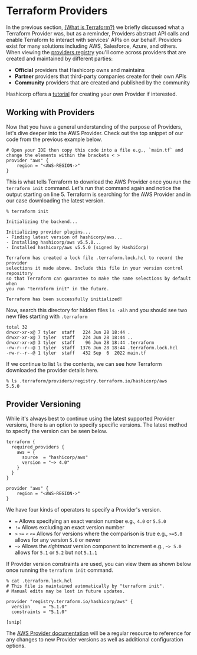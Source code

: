 # Terraform Providers
In the previous section, [(What is Terraform?)](../1_mod/2_terraform_overview.md) we briefly discussed what a Terraform Provider was, but as a reminder, Providers abstract API calls and enable Terraform to interact with services' APIs on our behalf. Providers exist for many solutions including AWS, Salesforce, Azure, and others. When viewing the [providers registry](https://registry.terraform.io/browse/providers) you'll come across providers that are created and maintained by different parties:
- **Official** providers that Hashicorp owns and maintains
- **Partner** providers that third-party companies create for their own APIs
- **Community** providers that are created and published by the community 

Hashicorp offers a [tutorial](https://developer.hashicorp.com/terraform/tutorials/providers-plugin-framework?utm_source=WEBSITE&utm_medium=WEB_IO&utm_offer=ARTICLE_PAGE&utm_content=DOCS) for creating your own Provider if interested.

## Working with Providers
Now that you have a general understanding of the purpose of Providers, let's dive deeper into the AWS Provider. Check out the top snippet of our code from the previous example below. 

```
# Open your IDE then copy this code into a file e.g., `main.tf` and change the elements within the brackets < >
provider "aws" {
    region = "<AWS-REGION->"
}
```

This is what tells Terraform to download the AWS Provider once you run the `terraform init` command. Let's run that command again and notice the output starting on line 5. Terraform is searching for the AWS Provider and in our case downloading the latest version.

```
% terraform init

Initializing the backend...

Initializing provider plugins...
- Finding latest version of hashicorp/aws...
- Installing hashicorp/aws v5.5.0...
- Installed hashicorp/aws v5.5.0 (signed by HashiCorp)

Terraform has created a lock file .terraform.lock.hcl to record the provider
selections it made above. Include this file in your version control repository
so that Terraform can guarantee to make the same selections by default when
you run "terraform init" in the future.

Terraform has been successfully initialized!
```

Now, search this directory for hidden files `ls -alh` and you should see two new files starting with `.terraform`


```
total 32
drwxr-xr-x@ 7 tyler  staff   224 Jun 28 18:44 .
drwxr-xr-x@ 7 tyler  staff   224 Jun 28 18:44 ..
drwxr-xr-x@ 3 tyler  staff    96 Jun 28 18:44 .terraform
-rw-r--r--@ 1 tyler  staff  1376 Jun 28 18:44 .terraform.lock.hcl
-rw-r--r--@ 1 tyler  staff   432 Sep  6  2022 main.tf
```

If we continue to list `ls` the contents, we can see how Terraform downloaded the provider details here.

```
% ls .terraform/providers/registry.terraform.io/hashicorp/aws 
5.5.0
```

## Provider Versioning
While it's always best to continue using the latest supported Provider versions, there is an option to specify specific versions. The latest method to specify the version can be seen below. 

```
terraform {
  required_providers {
    aws = {
      source  = "hashicorp/aws"
      version = "~> 4.0"
    }
  }
}

provider "aws" {
    region = "<AWS-REGION->"
}
```

We have four kinds of operators to specify a Provider's version. 

- `=` Allows specifying an exact version number e.g., `4.0` or `5.5.0`
- `!=` Allows excluding an exact version number
- `>` `>=` `<` `<=` Allows for versions where the comparison is true e.g., `>=5.0` allows for any version `5.0` or newer
- `~>` Allows the *rightmost* version component to increment e.g., `~> 5.0` allows for `5.1` or `5.2` but not `5.1.1`

If Provider version constraints are used, you can view them as shown below once running the `terraform init` command.

```
% cat .terraform.lock.hcl 
# This file is maintained automatically by "terraform init".
# Manual edits may be lost in future updates.

provider "registry.terraform.io/hashicorp/aws" {
  version     = "5.1.0"
  constraints = "5.1.0"

[snip]
```

The [AWS Provider documentation](https://registry.terraform.io/providers/hashicorp/aws/latest/docs#argument-reference) will be a regular resource to reference for any changes to new Provider versions as well as additional configuration options. 